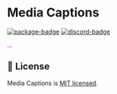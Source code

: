 # Media Captions

[![package-badge]][package]
[![discord-badge]][discord]

...

## 📝 License

Media Captions is [MIT licensed](./LICENSE).

[package]: https://www.npmjs.com/package/media-captions
[package-badge]: https://img.shields.io/npm/v/media-captions?style=flat-square
[discord]: https://discord.com/invite/7RGU7wvsu9
[discord-badge]: https://img.shields.io/discord/742612686679965696?color=%235865F2&label=%20&logo=discord&logoColor=white&style=flat-square
